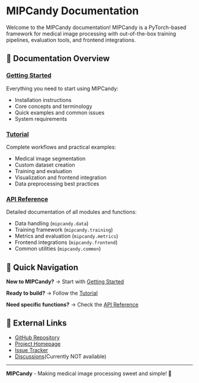 # MIPCandy Documentation

Welcome to the MIPCandy documentation! MIPCandy is a PyTorch-based framework for medical image processing with out-of-the-box training pipelines, evaluation tools, and frontend integrations.

## 📖 Documentation Overview

### [Getting Started](getting-started.md)
Everything you need to start using MIPCandy:
- Installation instructions
- Core concepts and terminology  
- Quick examples and common issues
- System requirements

### [Tutorial](tutorial.md)
Complete workflows and practical examples:
- Medical image segmentation
- Custom dataset creation
- Training and evaluation
- Visualization and frontend integration
- Data preprocessing best practices

### [API Reference](api.md)
Detailed documentation of all modules and functions:
- Data handling (`mipcandy.data`)
- Training framework (`mipcandy.training`) 
- Metrics and evaluation (`mipcandy.metrics`)
- Frontend integrations (`mipcandy.frontend`)
- Common utilities (`mipcandy.common`)

## 🚀 Quick Navigation

**New to MIPCandy?** → Start with [Getting Started](getting-started.md)

**Ready to build?** → Follow the [Tutorial](tutorial.md)

**Need specific functions?** → Check the [API Reference](api.md)

## 🔗 External Links

- [GitHub Repository](https://github.com/ProjectNeura/MIPCandy.git)
- [Project Homepage](https://mipcandy.projectneura.org) 
- [Issue Tracker](https://github.com/ProjectNeura/MIPCandy/issues)
- [Discussions](https://github.com/ProjectNeura/MIPCandy/discussions)(Currently NOT available)

---

**MIPCandy** - Making medical image processing sweet and simple! 🍭